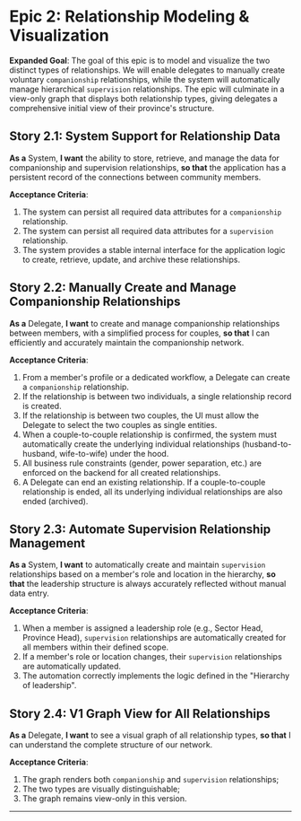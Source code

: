 # Epic 2: Relationship Modeling & Visualization

**Expanded Goal**: The goal of this epic is to model and visualize the two distinct types of relationships. We will enable delegates to manually create voluntary `companionship` relationships, while the system will automatically manage hierarchical `supervision` relationships. The epic will culminate in a view-only graph that displays both relationship types, giving delegates a comprehensive initial view of their province's structure.

## Story 2.1: System Support for Relationship Data
**As a** System,
**I want** the ability to store, retrieve, and manage the data for companionship and supervision relationships,
**so that** the application has a persistent record of the connections between community members.

**Acceptance Criteria**:
1.  The system can persist all required data attributes for a `companionship` relationship.
2.  The system can persist all required data attributes for a `supervision` relationship.
3.  The system provides a stable internal interface for the application logic to create, retrieve, update, and archive these relationships.

## Story 2.2: Manually Create and Manage Companionship Relationships
**As a** Delegate,
**I want** to create and manage companionship relationships between members, with a simplified process for couples,
**so that** I can efficiently and accurately maintain the companionship network.

**Acceptance Criteria**:
1.  From a member's profile or a dedicated workflow, a Delegate can create a `companionship` relationship.
2.  If the relationship is between two individuals, a single relationship record is created.
3.  If the relationship is between two couples, the UI must allow the Delegate to select the two couples as single entities.
4.  When a couple-to-couple relationship is confirmed, the system must automatically create the underlying individual relationships (husband-to-husband, wife-to-wife) under the hood.
5.  All business rule constraints (gender, power separation, etc.) are enforced on the backend for all created relationships.
6.  A Delegate can end an existing relationship. If a couple-to-couple relationship is ended, all its underlying individual relationships are also ended (archived).

## Story 2.3: Automate Supervision Relationship Management
**As a** System,
**I want** to automatically create and maintain `supervision` relationships based on a member's role and location in the hierarchy,
**so that** the leadership structure is always accurately reflected without manual data entry.

**Acceptance Criteria**:
1.  When a member is assigned a leadership role (e.g., Sector Head, Province Head), `supervision` relationships are automatically created for all members within their defined scope.
2.  If a member's role or location changes, their `supervision` relationships are automatically updated.
3.  The automation correctly implements the logic defined in the "Hierarchy of leadership".

## Story 2.4: V1 Graph View for All Relationships
**As a** Delegate,
**I want** to see a visual graph of all relationship types,
**so that** I can understand the complete structure of our network.

**Acceptance Criteria**:
1. The graph renders both `companionship` and `supervision` relationships; 
2. The two types are visually distinguishable; 
3.  The graph remains view-only in this version.

---